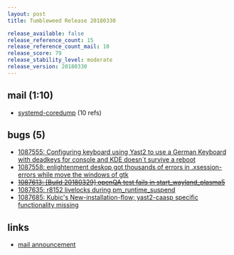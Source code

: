 ```yaml
---
layout: post
title: Tumbleweed Release 20180330

release_available: false
release_reference_count: 15
release_reference_count_mail: 10
release_score: 79
release_stability_level: moderate
release_version: 20180330
---
```


## mail (1:10)

- [systemd-coredump](https://lists.opensuse.org/opensuse-factory/2018-04/msg00004.html) (10 refs)

## bugs (5)

<!--more-->

- [1087555: Configuring keyboard using Yast2 to use a German Keyboard with deadkeys for console and KDE doesn´t survive a reboot](https://bugzilla.opensuse.org/show_bug.cgi?id=1087555)
- [1087558: enlightenment deskop got thousands of errors in .xsession-errors while move the windows of gtk](https://bugzilla.opensuse.org/show_bug.cgi?id=1087558)
- ~~[1087613: \[Build 20180329\] openQA test fails in start_wayland_plasma5](https://bugzilla.opensuse.org/show_bug.cgi?id=1087613)~~
- [1087635: r8152 livelocks during pm_runtime_suspend](https://bugzilla.opensuse.org/show_bug.cgi?id=1087635)
- [1087685: Kubic's New-installation-flow; yast2-caasp specific functionality missing](https://bugzilla.opensuse.org/show_bug.cgi?id=1087685)



## links

- [mail announcement](https://lists.opensuse.org/opensuse-factory/2018-04/msg00000.html)
